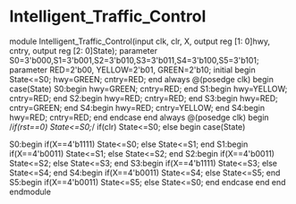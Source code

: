 # Intelligent_Traffic_Control
module Intelligent_Traffic_Control(input clk, clr, X, output reg [1: 0]hwy, cntry, output reg [2: 
0]State);
parameter S0=3'b000,S1=3'b001,S2=3'b010,S3=3'b011,S4=3'b100,S5=3'b101;
parameter RED=2'b00, YELLOW=2'b01, GREEN=2'b10;
initial
begin
State<=S0;
hwy=GREEN;
cntry=RED;
end
always @(posedge clk)
begin
case(State)
S0:begin
 hwy=GREEN;
 cntry=RED;
 end
S1:begin
 hwy=YELLOW;
 cntry=RED;
 end
S2:begin
 hwy=RED;
 cntry=RED;
 end
S3:begin
 hwy=RED;
 cntry=GREEN;
 end
S4:begin
 hwy=RED;
 cntry=YELLOW;
 end
S4:begin
 hwy=RED;
 cntry=RED;
 end
endcase
end
always @(posedge clk)
begin
/*if(rst==0)
State<=S0;*/
if(clr)
State<=S0;
else
 begin
 case(State)
 
 S0:begin
 if(X==4'b1111)
 State<=S0;
 else
 State<=S1;
 end
 S1:begin
 if(X==4'b0011)
 State<=S1;
 else
 State<=S2;
 end
 S2:begin
 if(X==4'b0011)
 State<=S2;
 else
 State<=S3;
 end
 S3:begin
 if(X==4'b1111)
 State<=S3;
 else
 State<=S4;
 end
 S4:begin
 if(X==4'b0011)
 State<=S4;
 else
 State<=S5;
 end
 S5:begin
 if(X==4'b0011)
 State<=S5;
 else
 State<=S0;
 end
endcase 
end
end
endmodule
